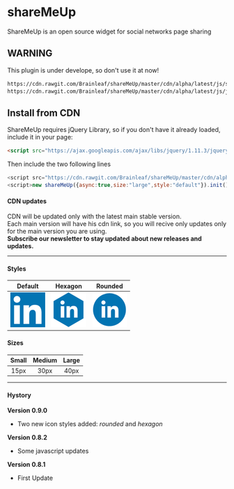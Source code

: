 # shareMeUp
ShareMeUp is an open source widget for social networks page sharing

## WARNING
This plugin is under develope, so don't use it at now!

```html
https://cdn.rawgit.com/Brainleaf/shareMeUp/master/cdn/alpha/latest/js/sharemeup.min.js
https://cdn.rawgit.com/Brainleaf/shareMeUp/master/cdn/alpha/latest/js/jquery.sharemeup.min.js
```

## Install from CDN
ShareMeUp requires jQuery Library, so if you don't have it already loaded, include it in your page:
```html
<script src="https://ajax.googleapis.com/ajax/libs/jquery/1.11.3/jquery.min.js"></script>
```
Then include the two following lines
```javascript
<script src="https://cdn.rawgit.com/Brainleaf/shareMeUp/master/cdn/alpha/latest/js/sharemeup.min.js"><script>
<script>new shareMeUp({async:true,size:"large",style:"default"}).init();</script>
```

#### CDN updates
CDN will be updated only with the latest main stable version.<br>
Each main version will have his cdn link, so you will recive only updates only for the main version you are using.<br>
**Subscribe our newsletter to stay updated about new releases and updates.**

***

#### Styles

| Default  | Hexagon  | Rounded |
| :---------------: |:---------------:| :---------------:|
| <img src="https://github.com/Brainleaf/shareMeUp/blob/master/dist/img/sharemeup/default/btn_default_linkedin_large.png">      | <img src="https://github.com/Brainleaf/shareMeUp/blob/master/dist/img/sharemeup/hexagon/btn_hexagon_linkedin_large.png"> | <img src="https://github.com/Brainleaf/shareMeUp/blob/master/dist/img/sharemeup/rounded/btn_rounded_linkedin_large.png"> |

#### Sizes

| Small  | Medium  | Large |
| :---------------: |:---------------:| :---------------:|
| 15px    | 30px |  40px |


***


#### Hystory

**Version 0.9.0**
* Two new icon styles added: _rounded_ and _hexagon_ 

**Version 0.8.2**
* Some javascript updates

**Version 0.8.1**
* First Update
